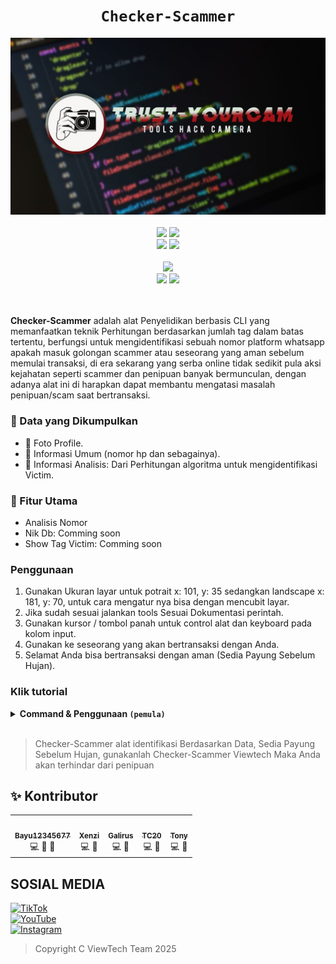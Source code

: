<h1 align="center"><code>Checker-Scammer</code></h1> <p align="center"> <img src="https://github.com/ViewTechOrg/Server/blob/main/img/Trust-YourCam/WhatsApp%20Image%202025-04-25%20at%2011.09.13.jpeg" width="590"><br><br>
  <img src="https://img.shields.io/static/v1?label=ViewTechTeam&color=green&message=+&logo=nano&logoColor=white&style=for-the-badge">
  <img src="https://img.shields.io/static/v1?label=Author&color=green&message=viewTech+ORG&logo=nim&logoColor=white&style=for-the-badge"><br>
  <img src="https://img.shields.io/github/stars/ViewTechOrg/Checker-Scammer?logo=github&style=for-the-badge">
  <img src="https://img.shields.io/static/v1?label=Version&color=green&message=1.0.0&logo=Clockify&logoColor=white&style=for-the-badge"><br><br>
  <img src="https://img.shields.io/github/contributors/ViewTechOrg/Checker-Scammer?logo=apache&style=for-the-badge"><br>
  <img src="https://img.shields.io/static/v1?label=Termux&color=green&message=+&logo=Iterm2&logoColor=white&style=flat">
  <img src="https://img.shields.io/github/forks/ViewTechOrg/Checker-Scammer?logo=github&style=flat"><br>
<br><br>

  **Checker-Scammer** adalah alat Penyelidikan berbasis CLI yang memanfaatkan teknik Perhitungan berdasarkan jumlah tag dalam batas tertentu, berfungsi untuk mengidentifikasi sebuah nomor platform whatsapp apakah masuk golongan scammer atau seseorang yang aman sebelum memulai transaksi, di era sekarang yang serba online tidak sedikit pula aksi kejahatan seperti scammer dan penipuan banyak bermunculan, dengan adanya alat ini di harapkan dapat membantu mengatasi masalah penipuan/scam saat bertransaksi.

### 🔎 Data yang Dikumpulkan
- 📍 Foto Profile.
- 🧪 Informasi Umum (nomor hp dan sebagainya).
- 🧾 Informasi Analisis: Dari Perhitungan algoritma untuk mengidentifikasi Victim.
### 🧩 Fitur Utama
- Analisis Nomor
- Nik Db: Comming soon
- Show Tag Victim: Comming soon


### Penggunaan
1. Gunakan Ukuran layar untuk potrait x: 101, y: 35 sedangkan landscape x: 181, y: 70, untuk cara mengatur nya bisa dengan mencubit layar.
2. Jika sudah sesuai jalankan tools Sesuai Dokumentasi perintah.
3. Gunakan kursor / tombol panah untuk control alat dan keyboard pada kolom input.
4. Gunakan ke seseorang yang akan bertransaksi dengan Anda.
5. Selamat Anda bisa bertransaksi dengan aman (Sedia Payung Sebelum Hujan).

<h3>Klik tutorial</h3>
<details close><summary><strong>Command & Penggunaan <code>(pemula)</code></strong></summary>

### 1. Install package 
```bash
pkg update
pkg upgrade
apt install git make just
```
### 2. Clone Repositori
```bash
git clone https://github.com/ViewTechOrg/Checker-Scammer
cd Checker-Scammer
make install
```
### 3. perintah untuk menjalankan tools setelah setup
```bash
just run
```
</details><br>


> Checker-Scammer alat identifikasi Berdasarkan Data, Sedia Payung Sebelum Hujan, gunakanlah Checker-Scammer Viewtech Maka Anda akan terhindar dari penipuan

## ✨ Kontributor

<!-- ALL-CONTRIBUTORS-LIST:START - Do not remove or modify this section -->
<table>
  <tr>
    <td align="center"><a href="https://github.com/Bayu12345677"><img src="https://avatars.githubusercontent.com/u/86620608?v=4" width="100px;" alt=""/><br /><sub><b>Bayu12345677</b </sub></a><br />💻 📢 🎨</td>
    <!-- Tambahan kontributor lainnya -->
         <td align="center"><a href="https://github.com/Xenzi-XN1"><img src="https://avatars.githubusercontent.com/u/82303963?v=4" width="100px;" alt=""/><br /><sub><b>Xenzi</b </sub></a><br />💻 🎨</td>
     <td align="center"><a href="https://github.com/Lubebansokhekel"><img src="https://avatars.githubusercontent.com/u/181061263?v=4" width="100px;" alt=""/><br /><sub><b>Galirus</b </sub></a><br />💻 🎨</td>
    <td align="center"><a href="https://github.com/fahadsyihab06"><img src="https://avatars.githubusercontent.com/u/133946867?v=4" width="100px;" alt=""/><br /><sub><b>TC20</b </sub></a><br />💻 🎨</td>
    <td align="center"><a href="https://github.com/Cyber404119"><img src="https://avatars.githubusercontent.com/u/192098761?v=4" width="100px;" alt=""/><br /><sub><b>Tony</b </sub></a><br />💻 🎨</td>
  </tr>
</table>
<!-- ALL-CONTRIBUTORS-LIST:END -->

## SOSIAL MEDIA
<div>
<a href="https://vm.tiktok.com/ZSr3aQB1W/" target="_blank">
  <img src="https://img.shields.io/badge/TikTok-000000?style=for-the-badge&logo=tiktok&logoColor=white" alt="TikTok">
</a><br>

<a href="https://www.youtube.com/@ViewTech_Or" target="_blank">
  <img src="https://img.shields.io/badge/YouTube-FF0000?style=for-the-badge&logo=youtube&logoColor=white" alt="YouTube">
</a><br>

<a href="https://www.instagram.com/viewtech4484/" target="_blank">
  <img src="https://img.shields.io/badge/Instagram-E4405F?style=for-the-badge&logo=instagram&logoColor=white" alt="Instagram">
</a><br>
</div>

> Copyright C ViewTech Team 2025
